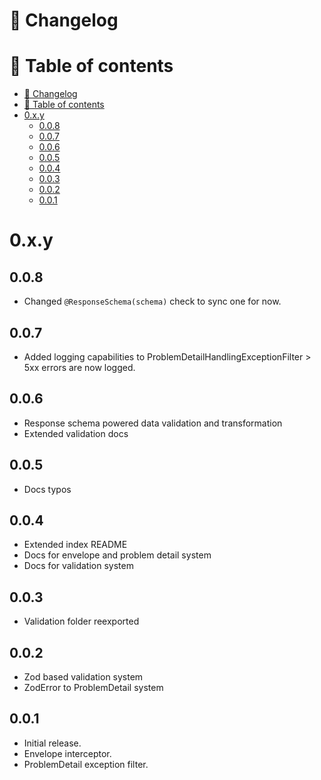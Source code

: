 # 📜 Changelog

# 📖 Table of contents

<!-- TOC -->
* [📜 Changelog](#-changelog)
* [📖 Table of contents](#-table-of-contents)
* [0.x.y](#0xy)
  * [0.0.8](#008)
  * [0.0.7](#007)
  * [0.0.6](#006)
  * [0.0.5](#005)
  * [0.0.4](#004)
  * [0.0.3](#003)
  * [0.0.2](#002)
  * [0.0.1](#001)
<!-- TOC -->

# 0.x.y

## 0.0.8
- Changed `@ResponseSchema(schema)` check to sync one for now.

## 0.0.7
- Added logging capabilities to ProblemDetailHandlingExceptionFilter > 5xx errors are now logged.

## 0.0.6
- Response schema powered data validation and transformation
- Extended validation docs

## 0.0.5
- Docs typos

## 0.0.4
- Extended index README
- Docs for envelope and problem detail system 
- Docs for validation system

## 0.0.3
- Validation folder reexported

## 0.0.2
- Zod based validation system
- ZodError to ProblemDetail system

## 0.0.1
- Initial release.
- Envelope interceptor.
- ProblemDetail exception filter.